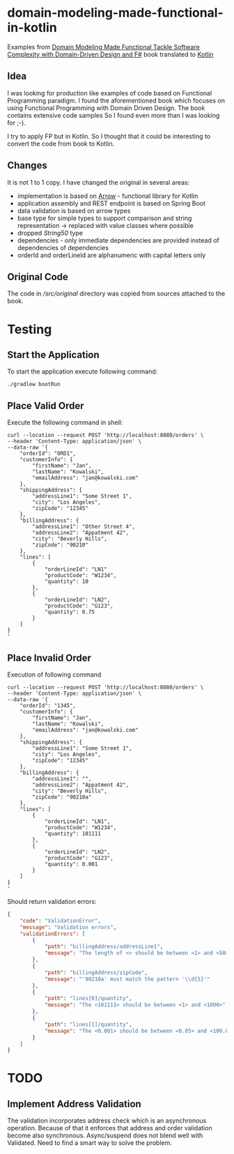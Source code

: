 # domain-modeling-made-functional-in-kotlin
Examples from [Domain Modeling Made Functional Tackle Software Complexity with Domain-Driven Design and F#](https://pragprog.com/titles/swdddf/domain-modeling-made-functional/) book translated to [Kotlin](https://kotlinlang.org/)

## Idea

I was looking for production like examples of code based on Functional Programming paradigm. 
I found the aforementioned book which focuses on using Functional Programming with Domain Driven Design.
The book contains extensive code samples
So I found even more than I was looking for ;-).

I try to apply FP but in Kotlin. So I thought that it could be interesting to convert the code from book to Kotlin.

## Changes

It is not 1 to 1 copy. I have changed the original in several areas:
* implementation is based on [Arrow](https://arrow-kt.io/) - functional library for Kotlin
* application assembly and REST endpoint is based on Spring Boot
* data validation is based on arrow types
* base type for simple types to support comparison and string representation -> replaced with value classes where possible
* dropped *String50* type
* dependencies - only immediate dependencies are provided instead of dependencies of dependencies
* orderId and orderLineId are alphanumeric with capital letters only

## Original Code

The code in */src/original* directory was copied from sources attached to the book.

# Testing

## Start the Application

To start the application execute following command:

```shell
./gradlew bootRun
```

## Place Valid Order

Execute the following command in shell:

```shell
curl --location --request POST 'http://localhost:8080/orders' \
--header 'Content-Type: application/json' \
--data-raw '{
    "orderId": "ORD1",
    "customerInfo": {
        "firstName": "Jan",
        "lastName": "Kowalski",
        "emailAddress": "jan@kowalski.com"
    },
    "shippingAddress": {
        "addressLine1": "Some Street 1",
        "city": "Los Angeles",
        "zipCode": "12345"
    },
    "billingAddress": {
        "addressLine1": "Other Street 4",
        "addressLine2": "Appatment 42",
        "city": "Beverly Hills",
        "zipCode": "90210"
    },
    "lines": [
        {
            "orderLineId": "LN1"
            "productCode": "W1234",
            "quantity": 10
        },
        {
            "orderLineId": "LN2",
            "productCode": "G123",
            "quantity": 0.75
        }
    ]
}
'
```

## Place Invalid Order

Execution of following command

```shell
curl --location --request POST 'http://localhost:8080/orders' \
--header 'Content-Type: application/json' \
--data-raw '{
    "orderId": "1345",
    "customerInfo": {
        "firstName": "Jan",
        "lastName": "Kowalski",
        "emailAddress": "jan@kowalski.com"
    },
    "shippingAddress": {
        "addressLine1": "Some Street 1",
        "city": "Los Angeles",
        "zipCode": "12345"
    },
    "billingAddress": {
        "addressLine1": "",
        "addressLine2": "Appatment 42",
        "city": "Beverly Hills",
        "zipCode": "90210a"
    },
    "lines": [
        {
            "orderLineId": "LN1",
            "productCode": "W1234",
            "quantity": 101111
        },
        {
            "orderLineId": "LN2",
            "productCode": "G123",
            "quantity": 0.001
        }
    ]
}
'
```

Should return validation errors:

```json
{
    "code": "ValidationError",
    "message": "Validation errors",
    "validationErrors": [
        {
            "path": "billingAddress/addressLine1",
            "message": "The length of <> should be between <1> and <50>"
        },
        {
            "path": "billingAddress/zipCode",
            "message": "'90210a' must match the pattern '\\d{5}'"
        },
        {
            "path": "lines[0]/quantity",
            "message": "The <101111> should be between <1> and <1000>"
        },
        {
            "path": "lines[1]/quantity",
            "message": "The <0.001> should be between <0.05> and <100.00>"
        }
    ]
}
```

# TODO

## Implement Address Validation 

The validation incorporates address check which is an asynchronous operation. Because of that it enforces that address 
and order validation become also synchronous. Async/suspend does not blend well with Validated. 
Need to find a smart way to solve the problem. 
